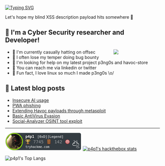 [![Typing SVG](https://readme-typing-svg.herokuapp.com?font=Hack&color=%239315B7&lines=What's+up!+I'm+Leo+-+aka+p4p1)](https://git.io/typing-svg)


Let's hope my blind XSS description payload hits somewhere :penguin:

## :name_badge: I'm a Cyber Security researcher and Developer!
<img width="30%" align="right" src="https://media1.tenor.com/m/zCKJxADKHssAAAAC/rainbow-mexican.gif" />

- :peach: I'm currently casually hatting on offsec
- :tangerine: I often lose my temper doing bug bounty
- :tomato: I'm looking for help on my latest project p3ng0s and havoc-store
- :watermelon: You can reach me via linkedin or twitter
- :meat_on_bone: Fun fact, I love linux so much I made p3ng0s \o/

## :notebook: Latest blog posts
<!-- BLOG-POST-LIST:START -->
- [Insecure AI usage](https://leosmith.wtf/blog/generating-code-ai.html)
- [PWA phishing](https://leosmith.wtf/blog/pwa-phishing.html)
- [Extending Havoc payloads through metasploit](https://leosmith.wtf/blog/metasploit-and-havoc.html)
- [Basic AntiVirus Evasion](https://leosmith.wtf/blog/basic-antivirus-evasion.html)
- [Social-Analyzer OSINT tool exploit](https://leosmith.wtf/blog/random_xss_tools.html)
<!-- BLOG-POST-LIST:END -->

---

[![p4p1's tryhackme stats](https://raw.githubusercontent.com/p4p1/p4p1/master/assets/thm_propic.png)][tryhackme]
[![p4p1's hackthebox stats](http://www.hackthebox.eu/badge/image/311399)][hackthebox]


![p4p1's Top Langs](https://github-readme-stats.vercel.app/api/top-langs/?username=p4p1&show_icons=true&theme=synthwave&card_width=750)

<!--
**p4p1/p4p1** is a ✨ _special_ ✨ repository because its `README.md` (this file) appears on your GitHub profile.

Here are some ideas to get you started:

- 🔭 I’m currently working on ...
- 🌱 I’m currently learning ...
- 👯 I’m looking to collaborate on ...
- 🤔 I’m looking for help with ...
- 💬 Ask me about ...
- 📫 How to reach me: ...
- 😄 Pronouns: ...
- ⚡ Fun fact: ...

## Description
At the age of 13, I created my first ever computer virus on a Windows XP and
since then have been obsessed with to Security Research and Software Development.
I am currently working on getting my OSCP and Pentest+ to be an expert in the
field on Information Security and pen-testing. On this github I have a lot of
repositories ranging from my personnal work to my portfolio projects and
School Projects.
-->

[website]: https://leosmith.xyz
[linkedin]: https://www.linkedin.com/in/leo-smith/
[tryhackme]: https://tryhackme.com/p/p4p1
[twitter]: https://twitter.com/p4p1_ls
[hackthebox]: https://www.hackthebox.eu/home/users/profile/311399

